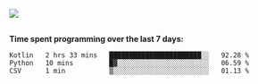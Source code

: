 [![](https://img.shields.io/badge/discord-jonatsp%234844-7289DA?logo=discord)](https://discord.com/users/239510668687048717)

##
**Time spent programming over the last 7 days:**
<!--START_SECTION:waka-->
```text
Kotlin   2 hrs 33 mins   ███████████████████████░░   92.28 % 
Python   10 mins         █▓░░░░░░░░░░░░░░░░░░░░░░░   06.59 % 
CSV      1 min           ▒░░░░░░░░░░░░░░░░░░░░░░░░   01.13 % 
```
<!--END_SECTION:waka-->
##
